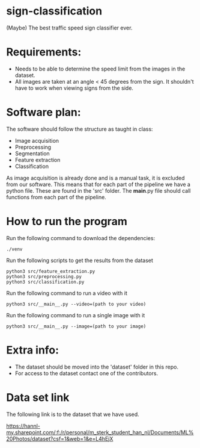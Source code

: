 # sign-classification
(Maybe) The best traffic speed sign classifier ever.

# Requirements:

- Needs to be able to determine the speed limit from the images in the dataset.
- All images are taken at an angle < 45 degrees from the sign. It shouldn't have to work when viewing signs from the side.

# Software plan: 

The software should follow the structure as taught in class:
- Image acquisition
- Preprocessing
- Segmentation
- Feature extraction
- Classification

As image acquisition is already done and is a manual task, it is excluded from our software. This means that for each part
of the pipeline we have a python file. These are found in the 'src' folder. The __main__.py file should call functions from
each part of the pipeline.


# How to run the program

Run the following command to download the dependencies:

```
./venv
```

Run the following scripts to get the results from the dataset

```
python3 src/feature_extraction.py
python3 src/preprocessing.py
python3 src/classification.py
```

Run the following command to run a video with it

```
python3 src/__main__.py --video=(path to your video)
```

Run the following command to run a single image with it

```
python3 src/__main__.py --image=(path to your image)
```

# Extra info:

- The dataset should be moved into the 'dataset' folder in this repo.
- For access to the dataset contact one of the contributors.

# Data set link
The following link is to the dataset that we have used.

https://hannl-my.sharepoint.com/:f:/r/personal/m_sterk_student_han_nl/Documents/ML%20Photos/dataset?csf=1&web=1&e=L4hEjX

